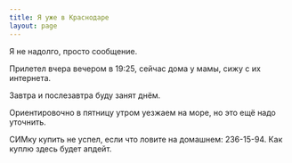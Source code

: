 ```yaml
---
title: Я уже в Краснодаре
layout: page 
---
```

Я не надолго, просто сообщение.

Прилетел вчера вечером в 19:25, сейчас дома у мамы, сижу с их интернета.

Завтра и послезавтра буду занят днём.

Ориентировочно в пятницу утром уезжаем на море, но это ещё надо уточнить.

СИМку купить не успел, если что ловите на домашнем: 236-15-94. Как куплю здесь будет апдейт.
